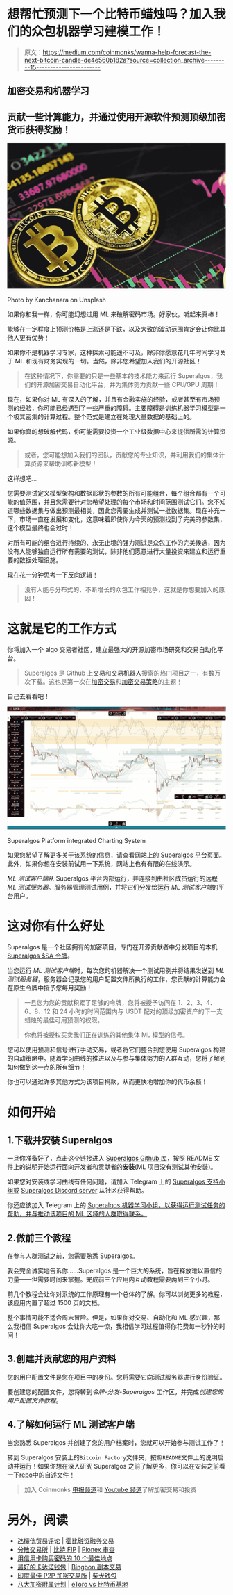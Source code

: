 # 想帮忙预测下一个比特币蜡烛吗？加入我们的众包机器学习建模工作！

> 原文：<https://medium.com/coinmonks/wanna-help-forecast-the-next-bitcoin-candle-de4e560b182a?source=collection_archive---------15----------------------->

## 加密交易和机器学习

## 贡献一些计算能力，并通过使用开源软件预测顶级加密货币获得奖励！

![](img/91fef6d2dc9528404b2ca34d5c9a98ff.png)

Photo by Kanchanara on Unsplash

如果你和我一样，你可能幻想过用 ML 来破解密码市场。好家伙，听起来真棒！

能够在一定程度上预测价格是上涨还是下跌，以及大致的波动范围肯定会让你比其他人更有优势！

如果你不是机器学习专家，这种探索可能遥不可及，除非你愿意花几年时间学习关于 ML 和现有财务实现的一切。当然，除非您希望加入我们的开源社区！

> 在这种情况下，你需要的只是一些基本的技术能力来运行 Superalgos，我们的开源加密交易自动化平台，并为集体努力贡献一些 CPU/GPU 周期！

现在，如果你对 ML 有深入的了解，并且有金融实施的经验，或者甚至有市场预测的经验，你可能已经遇到了一些严重的障碍。主要障碍是训练机器学习模型是一个极其密集的计算过程。整个范式是建立在处理大量数据的基础上的。

如果你真的想破解代码，你可能需要投资一个工业级数据中心来提供所需的计算资源。

> 或者，您可能想加入我们的团队，贡献您的专业知识，并利用我们的集体计算资源来帮助训练新模型！

这样想吧…

您需要测试定义模型架构和数据形状的参数的所有可能组合，每个组合都有一个可能的值范围，并且您需要针对您希望处理的每个市场和时间范围测试它们。您不知道哪些数据集与做出预测最相关，因此您需要生成并测试一批数据集。现在补充一下，市场一直在发展和变化，这意味着即使你为今天的预测找到了完美的参数集，这个模型最终也会过时！

对所有可能的组合进行持续的、永无止境的强力测试是众包工作的完美候选，因为没有人能够独自运行所有需要的测试，除非他们愿意进行大量投资来建立和运行重要的数据处理设施。

现在花一分钟思考一下反向逻辑！

> 没有人能与分布式的、不断增长的众包工作相竞争，这就是你想要加入的原因！

# 这就是它的工作方式

你将加入一个 algo 交易者社区，建立最强大的开源加密市场研究和交易自动化平台。

> Superalgos 是 Github 上[交易](https://github.com/search?q=trading)和[交易机器人](https://github.com/search?q=trading+bots)搜索的热门项目之一，有数万次下载。这也是第一次在[加密交易](https://github.com/topics/crypto-trading)和[加密交易策略](https://github.com/topics/crypto-trading-strategies)的主题！

自己去看看吧！

![](img/57a428b86bcb27fb5bc46ae42c66a16b.png)

Superalgos Platform integrated Charting System

如果您希望了解更多关于该系统的信息，请查看网站上的 [Superalgos 平台](https://superalgos.org/crypto-trading-bots-platform.shtml)页面。此外，如果你想在安装前试用一下系统，网站上也有有限的在线演示。

*ML 测试客户端*从 Superalgos 平台内部运行，并连接到由社区成员运行的远程 *ML 测试服务器*。服务器管理测试用例，并将它们分发给运行 *ML 测试客户端*的平台用户。

# 这对你有什么好处

Superalgos 是一个社区拥有的加密项目，专门在开源贡献者中分发项目的本机 [Superalgos $SA 令牌](https://superalgos.org/token-overview.shtml)。

当您运行 *ML 测试客户端*时，每次您的机器解决一个测试用例并将结果发送到 *ML 测试服务器*，服务器会记录您的用户配置文件所执行的工作，您贡献的计算能力会在原生令牌中授予您每月奖励！

> 一旦您为您的贡献积累了足够的令牌，您将被授予访问在 1、2、3、4、6、8、12 和 24 小时的时间范围内与 USDT 配对的顶级加密资产的下一支蜡烛的最佳可用预测的权限。
> 
> 你也将被授权买卖我们正在训练的其他集体 ML 模型的信号。

您可以使用预测和信号进行手动交易，或者将它们整合到您使用 Superalgos 构建的自动策略中。随着学习曲线的推进以及与参与集体努力的人群互动，您将了解到如何做到这一点的所有细节！

你也可以通过许多其他方式为该项目捐款，从而更快地增加你的代币余额！

# 如何开始

## 1.下载并安装 Superalgos

一旦你准备好了，点击这个链接进入 [Superalgos Github 库](https://github.com/Superalgos/Superalgos)，按照 README 文件上的说明开始运行面向开发者和贡献者的**安装**(ML 项目没有测试其他安装)。

如果您对安装或学习曲线有任何问题，请加入 Telegram 上的 [Superalgos 支持小组或](https://t.me/superalgossupport) [Superalgos Discord server](https://discord.gg/CGeKC6WQQb) 从社区获得帮助。

你还应该加入 Telegram 上的 [Superalgos 机器学习小组，以获得运行测试任务的帮助，并与推动该项目的 ML 区域的人群取得联系。](https://t.me/superalgosmachinelearning)

## 2.做前三个教程

在参与人群测试之前，您需要熟悉 Superalgos。

我会完全诚实地告诉你……Superalgos 是一个巨大的系统，旨在释放难以置信的力量——但需要时间来掌握。完成前三个应用内互动教程需要两到三个小时。

前几个教程会让你对系统的工作原理有一个总体的了解。你可以浏览更多的教程，该应用内置了超过 1500 页的文档。

整个事情可能不适合周末冒险。但是，如果你对交易、自动化和 ML 感兴趣，那么我相信 Superalgos 会让你大吃一惊，我相信学习过程值得你花费每一秒钟的时间！

## 3.创建并贡献您的用户资料

您的用户配置文件是您在项目中的身份。您将需要它向测试服务器进行身份验证。

要创建您的配置文件，您将转到*令牌-分发-Superalgos* 工作区，并完成*创建您的用户配置文件教程*。

## 4.了解如何运行 ML 测试客户端

当您熟悉 Superalgos 并创建了您的用户档案时，您就可以开始参与测试工作了！

转到 Superalgos 安装上的`Bitcoin Factory`文件夹，按照`README`文件上的说明启动并运行！如果你想在深入研究 Superalgos 之前了解更多，你可以在安装之前看一下[repo](https://github.com/Superalgos/Superalgos/tree/develop/Bitcoin-Factory)中的自述文件！

> 加入 Coinmonks [电报频道](https://t.me/coincodecap)和 [Youtube 频道](https://www.youtube.com/c/coinmonks/videos)了解加密交易和投资

# 另外，阅读

*   [氹欞侊贸易评论](https://coincodecap.com/anny-trade-review) | [霍比融资融券交易](/coinmonks/huobi-margin-trading-b3b06cdc1519)
*   [分散交易所](https://coincodecap.com/what-are-decentralized-exchanges) | [比特 FIP](https://coincodecap.com/bitbns-fip) | [Pionex 审查](https://coincodecap.com/pionex-review-exchange-with-crypto-trading-bot)
*   [用信用卡购买密码的 10 个最佳地点](https://coincodecap.com/buy-crypto-with-credit-card)
*   [最好的卡达诺钱包](https://coincodecap.com/best-cardano-wallets) | [Bingbon 副本交易](https://coincodecap.com/bingbon-copy-trading)
*   [印度最佳 P2P 加密交易所](https://coincodecap.com/p2p-crypto-exchanges-in-india) | [柴犬钱包](https://coincodecap.com/baby-shiba-inu-wallets)
*   [八大加密附属计划](https://coincodecap.com/crypto-affiliate-programs) | [eToro vs 比特币基地](https://coincodecap.com/etoro-vs-coinbase)